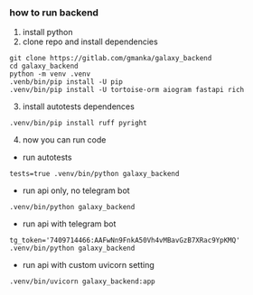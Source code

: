 ### how to run backend

1. install python
2. clone repo and install dependencies
```shell
git clone https://gitlab.com/gmanka/galaxy_backend
cd galaxy_backend
python -m venv .venv
.venb/bin/pip install -U pip
.venv/bin/pip install -U tortoise-orm aiogram fastapi rich
```
3. install autotests dependences
```shell
.venv/bin/pip install ruff pyright
```
4. now you can run code

- run autotests
```shell
tests=true .venv/bin/python galaxy_backend
```
- run api only, no telegram bot
```shell
.venv/bin/python galaxy_backend
```
- run api with telegram bot
```shell
tg_token='7409714466:AAFwNn9FnkA50Vh4vMBavGzB7XRac9YpKMQ' .venv/bin/python galaxy_backend
```
- run api with custom uvicorn setting
```shell
.venv/bin/uvicorn galaxy_backend:app
```

